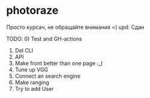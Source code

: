 # photoraze

Просто курсач, не обращайте внимания =)
upd: Сдан

TODO:
0) Test and GH-actions
1) Del CLI
2) API
3) Make front better than one page :_)
4) Tune up VGG
5) Connect an search engine 
6) Make ranging
7) Try to add User
